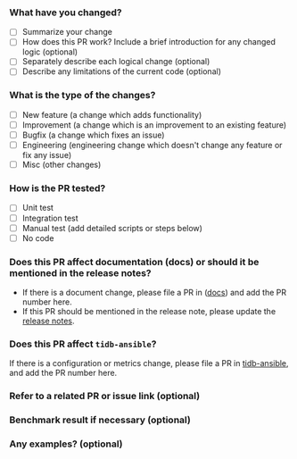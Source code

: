 <!--
Thank you for contributing to TiKV!

If you haven't already, please read TiKV's [CONTRIBUTING](https://github.com/tikv/tikv/blob/master/CONTRIBUTING.md) document.

If you're unsure about anything, just ask; somebody should be along to answer within a day or two.
-->

###  What have you changed?
<!--
Please explain in detail what the changes are in this PR and why they are needed:
-->
- [ ] Summarize your change
- [ ] How does this PR work? Include a brief introduction for any changed logic (optional)
- [ ] Separately describe each logical change (optional)
- [ ] Describe any limitations of the current code (optional)
<!--
Don't assume reviewers understand the original issue.
-->
###  What is the type of the changes?
<!--
Pick one of the following and delete the others:
-->
- [ ] New feature (a change which adds functionality)
- [ ] Improvement (a change which is an improvement to an existing feature)
- [ ] Bugfix (a change which fixes an issue)
- [ ] Engineering (engineering change which doesn't change any feature or fix any issue)
- [ ] Misc (other changes)

###  How is the PR tested?
<!--
Please select the tests that you ran to verify your changes:
-->
- [ ] Unit test
- [ ] Integration test
- [ ] Manual test (add detailed scripts or steps below)
- [ ] No code

###  Does this PR affect documentation (docs) or should it be mentioned in the release notes?

- If there is a document change, please file a PR in ([docs](https://github.com/tikv/website/tree/master/content)) and add the PR number here.
- If this PR should be mentioned in the release note, please update the [release notes](https://github.com/tikv/tikv/blob/master/CHANGELOG.md).

###  Does this PR affect `tidb-ansible`?

If there is a configuration or metrics change, please file a PR in [tidb-ansible](https://github.com/pingcap/tidb-ansible), and add the PR number here.

###  Refer to a related PR or issue link (optional)

###  Benchmark result if necessary (optional)

###  Any examples? (optional)

